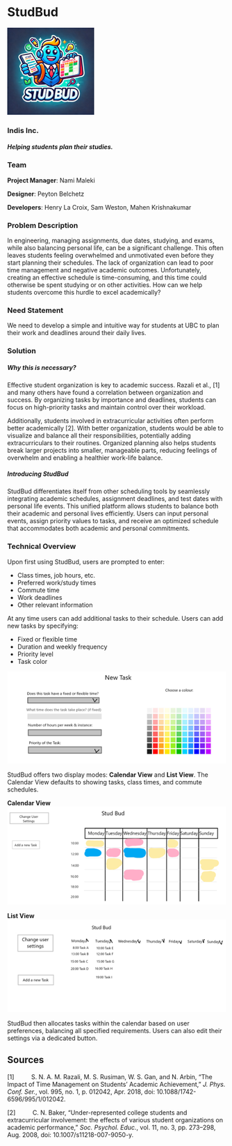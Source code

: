 # StudBud

<img src="studbud.png" alt="Studbud Logo" width="200">

### Indis Inc.

#### *Helping students plan their studies.*


### Team

**Project Manager**: Nami Maleki

**Designer**: Peyton Belchetz

**Developers**: Henry La Croix, Sam Weston, Mahen Krishnakumar

### Problem Description

In engineering, managing assignments, due dates, studying, and exams, while also balancing personal life, can be a significant challenge. This often leaves students feeling overwhelmed and unmotivated even before they start planning their schedules. The lack of organization can lead to poor time management and negative academic outcomes. Unfortunately, creating an effective schedule is time-consuming, and this time could otherwise be spent studying or on other activities. How can we help students overcome this hurdle to excel academically?

### Need Statement

We need to develop a simple and intuitive way for students at UBC to plan their work and deadlines around their daily lives.

### Solution

##### Why this is necessary?

Effective student organization is key to academic success. Razali et al., [1] and many others have found a correlation between organization and success. By organizing tasks by importance and deadlines, students can focus on high-priority tasks and maintain control over their workload.

Additionally, students involved in extracurricular activities often perform better academically [2]. With better organization, students would be able to visualize and balance all their responsibilities, potentially adding extracurriculars to their routines. Organized planning also helps students break larger projects into smaller, manageable parts, reducing feelings of overwhelm and enabling a healthier work-life balance.

##### Introducing StudBud

StudBud differentiates itself from other scheduling tools by seamlessly integrating academic schedules, assignment deadlines, and test dates with personal life events. This unified platform allows students to balance both their academic and personal lives efficiently. Users can input personal events, assign priority values to tasks, and receive an optimized schedule that accommodates both academic and personal commitments.

### Technical Overview

Upon first using StudBud, users are prompted to enter:

- Class times, job hours, etc.
- Preferred work/study times
- Commute time
- Work deadlines
- Other relevant information

At any time users can add additional tasks to their schedule. Users can add new tasks by specifying:

- Fixed or flexible time
- Duration and weekly frequency
- Priority level
- Task color

<img src="taskmaker.png" alt="Task Maker View"/>

StudBud offers two display modes: **Calendar View** and **List View**. The Calendar View defaults to showing tasks, class times, and commute schedules. 

**Calendar View**
<img src="calview.png" alt="Calender View"/>

**List View**
<img src="listview.png" alt="List View"/>

StudBud then allocates tasks within the calendar based on user preferences, balancing all specified requirements. Users can also edit their settings via a dedicated button.

## **Sources**

[1]          S. N. A. M. Razali, M. S. Rusiman, W. S. Gan, and N. Arbin, “The Impact of Time Management on Students’ Academic Achievement,” _J. Phys. Conf. Ser._, vol. 995, no. 1, p. 012042, Apr. 2018, doi: 10.1088/1742-6596/995/1/012042.

[2]          C. N. Baker, “Under-represented college students and extracurricular involvement: the effects of various student organizations on academic performance,” _Soc. Psychol. Educ._, vol. 11, no. 3, pp. 273–298, Aug. 2008, doi: 10.1007/s11218-007-9050-y.